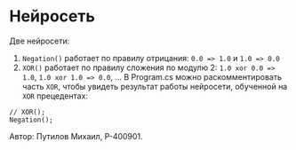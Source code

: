 Нейросеть 
=====================
Две нейросети:
 1. `Negation()` работает по правилу отрицания: `0.0 => 1.0` и `1.0 => 0.0`
 2. `XOR()` работает по правилу сложения по модулю 2: `1.0 xor 0.0 => 1.0`, `1.0 xor 1.0 => 0.0`, ...
В Program.cs можно раскомментировать часть `XOR`, чтобы увидеть результат работы нейросети, обученной на `XOR` прецедентах:

```
// XOR();
Negation();
```
Автор: Путилов Михаил, Р-400901.